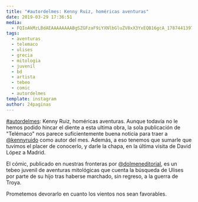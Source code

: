 ```yaml
---
title: "#autordelmes: Kenny Ruiz, homéricas aventuras"
date: 2019-03-29 17:36:51
media: 
  - FQIoAkMzLBdAEAAAAAAAABgSZGFzaF9iYXNlbGluZV8xX3YxEQB16gcA_17874413974334876.mp4
tags: 
  - aventuras
  - telemaco
  - ulises
  - grecia
  - mitologia
  - juvenil
  - bd
  - artista
  - tebeo
  - comic
  - autordelmes
template: instagram
author: 24paginas
---
```


[#autordelmes](/tags/autordelmes): Kenny Ruiz, homéricas aventuras.
Aunque todavía no le hemos podido hincar el diente a esta ultima obra, la sola publicación de "Telémaco" nos parece suficientemente buena noticia para traer a [@kennyruido](https://instagram.com/kennyruido) como autor del mes. Además, a eso tenemos que sumarle que tuvimos el placer de conocerlo, y darle la chapa, en la última visita de David López a Madrid.

El cómic, publicado en nuestras  fronteras por [@dolmeneditorial](https://instagram.com/dolmeneditorial), es un tebeo juvenil de aventuras mitológicas que cuenta la búsqueda de Ulises por parte de su hijo tras haberse marchado, sin regreso, a la guerra de Troya.

Prometemos devorarlo en cuanto los vientos nos sean favorables.
